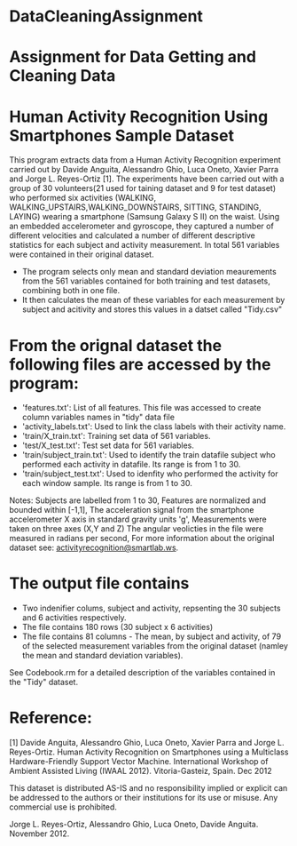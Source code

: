 # DataCleaningAssignment
Assignment for Data Getting and Cleaning Data
==================================================================
Human Activity Recognition Using Smartphones Sample Dataset
==================================================================

This program extracts data from a Human Activity Recognition experiment carried out by Davide Anguita, Alessandro Ghio, Luca Oneto, Xavier Parra and 
Jorge L. Reyes-Ortiz [1]. The experiments have been carried out with a group of 30 volunteers(21 used for taining dataset and 9 for test dataset) who 
performed six activities (WALKING, WALKING_UPSTAIRS,WALKING_DOWNSTAIRS, SITTING, STANDING, LAYING) wearing a smartphone (Samsung Galaxy S II) on the waist. 
Using an embedded accelerometer and gyroscope, they captured a number of different velocities and calculated a number of different descriptive statistics for
each subject and activity measurement. In total 561 variables were contained in their original dataset.

- The program selects only mean and standard deviation meaurements from the 561 variables contained for both training and test datasets, combining both in one file.    
- It then calculates the mean of these variables for each measurement by subject and acitivity and stores this values in a datset called "Tidy.csv"

From the orignal dataset the following files are accessed by the program:
=========================================
- 'features.txt': List of all features. This file was accessed to create column variables names in "tidy" data file
- 'activity_labels.txt': Used to link the class labels with their activity name.
- 'train/X_train.txt': Training set data of 561 variables.
- 'test/X_test.txt': Test set data for 561 variables.
- 'train/subject_train.txt': Used to identify the train datafile subject who performed each activity in datafile. Its range is from 1 to 30.
- 'train/subject_test.txt': Used to idenfity who performed the activity for each window sample. Its range is from 1 to 30. 

Notes: 
Subjects are labelled from 1 to 30, 
Features are normalized and bounded within [-1,1], 
The acceleration signal from the smartphone accelerometer X axis in standard gravity units 'g',
Measurements were taken on three axes (X,Y and Z)
The angular veolicties in the file were measured in radians per second,
For more information about the original dataset see: activityrecognition@smartlab.ws.

The output file contains
=========================================
- Two indenifier colums, subject and activity, repsenting the 30 subjects and 6 activities respectively.
- The file contains 180 rows (30 subject x 6 activities)
- The file contains 81 columns - The mean, by subject and activity, of 79 of the selected measurement variables from the original 
	dataset (namley the mean and standard deviation variables).

See Codebook.rm for a detailed description of the variables contained in the "Tidy" dataset. 


Reference:
========

[1] Davide Anguita, Alessandro Ghio, Luca Oneto, Xavier Parra and Jorge L. Reyes-Ortiz. Human Activity Recognition on Smartphones using a Multiclass Hardware-Friendly Support Vector Machine. International Workshop of Ambient Assisted Living (IWAAL 2012). Vitoria-Gasteiz, Spain. Dec 2012

This dataset is distributed AS-IS and no responsibility implied or explicit can be addressed to the authors or their institutions for its use or misuse. Any commercial use is prohibited.

Jorge L. Reyes-Ortiz, Alessandro Ghio, Luca Oneto, Davide Anguita. November 2012.

